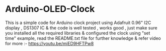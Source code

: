 # Arduino-OLED-Clock
This is a simple code for Arduino clock project using Adafruit 0.96" I2C display , DS1307 IC &amp; the code is well tested , works good , just make sure you installed all the required libraries &amp; configured the clock using "set time" example, read the README.txt file for further knowledge &amp; refer video for more :- https://youtu.be/miED9HFTPw8
